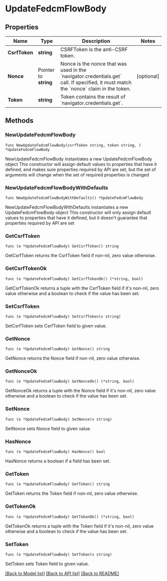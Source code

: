 # UpdateFedcmFlowBody

## Properties

Name | Type | Description | Notes
------------ | ------------- | ------------- | -------------
**CsrfToken** | **string** | CSRFToken is the anti-CSRF token. | 
**Nonce** | Pointer to **string** | Nonce is the nonce that was used in the &#x60;navigator.credentials.get&#x60; call. If specified, it must match the &#x60;nonce&#x60; claim in the token. | [optional] 
**Token** | **string** | Token contains the result of &#x60;navigator.credentials.get&#x60;. | 

## Methods

### NewUpdateFedcmFlowBody

`func NewUpdateFedcmFlowBody(csrfToken string, token string, ) *UpdateFedcmFlowBody`

NewUpdateFedcmFlowBody instantiates a new UpdateFedcmFlowBody object
This constructor will assign default values to properties that have it defined,
and makes sure properties required by API are set, but the set of arguments
will change when the set of required properties is changed

### NewUpdateFedcmFlowBodyWithDefaults

`func NewUpdateFedcmFlowBodyWithDefaults() *UpdateFedcmFlowBody`

NewUpdateFedcmFlowBodyWithDefaults instantiates a new UpdateFedcmFlowBody object
This constructor will only assign default values to properties that have it defined,
but it doesn't guarantee that properties required by API are set

### GetCsrfToken

`func (o *UpdateFedcmFlowBody) GetCsrfToken() string`

GetCsrfToken returns the CsrfToken field if non-nil, zero value otherwise.

### GetCsrfTokenOk

`func (o *UpdateFedcmFlowBody) GetCsrfTokenOk() (*string, bool)`

GetCsrfTokenOk returns a tuple with the CsrfToken field if it's non-nil, zero value otherwise
and a boolean to check if the value has been set.

### SetCsrfToken

`func (o *UpdateFedcmFlowBody) SetCsrfToken(v string)`

SetCsrfToken sets CsrfToken field to given value.


### GetNonce

`func (o *UpdateFedcmFlowBody) GetNonce() string`

GetNonce returns the Nonce field if non-nil, zero value otherwise.

### GetNonceOk

`func (o *UpdateFedcmFlowBody) GetNonceOk() (*string, bool)`

GetNonceOk returns a tuple with the Nonce field if it's non-nil, zero value otherwise
and a boolean to check if the value has been set.

### SetNonce

`func (o *UpdateFedcmFlowBody) SetNonce(v string)`

SetNonce sets Nonce field to given value.

### HasNonce

`func (o *UpdateFedcmFlowBody) HasNonce() bool`

HasNonce returns a boolean if a field has been set.

### GetToken

`func (o *UpdateFedcmFlowBody) GetToken() string`

GetToken returns the Token field if non-nil, zero value otherwise.

### GetTokenOk

`func (o *UpdateFedcmFlowBody) GetTokenOk() (*string, bool)`

GetTokenOk returns a tuple with the Token field if it's non-nil, zero value otherwise
and a boolean to check if the value has been set.

### SetToken

`func (o *UpdateFedcmFlowBody) SetToken(v string)`

SetToken sets Token field to given value.



[[Back to Model list]](../README.md#documentation-for-models) [[Back to API list]](../README.md#documentation-for-api-endpoints) [[Back to README]](../README.md)


